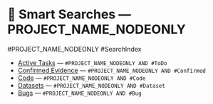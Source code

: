 # 🔎 Smart Searches — PROJECT_NAME_NODEONLY
#PROJECT_NAME_NODEONLY #SearchIndex

- [Active Tasks](bear://x-callback-url/search?term=%23PROJECT_NAME_NODEONLY%20AND%20%23ToDo) — `#PROJECT_NAME_NODEONLY AND #ToDo`
- [Confirmed Evidence](bear://x-callback-url/search?term=%23PROJECT_NAME_NODEONLY%20AND%20%23Confirmed) — `#PROJECT_NAME_NODEONLY AND #Confirmed`
- [Code](bear://x-callback-url/search?term=%23PROJECT_NAME_NODEONLY%20AND%20%23Code) — `#PROJECT_NAME_NODEONLY AND #Code`
- [Datasets](bear://x-callback-url/search?term=%23PROJECT_NAME_NODEONLY%20AND%20%23Dataset) — `#PROJECT_NAME_NODEONLY AND #Dataset`
- [Bugs](bear://x-callback-url/search?term=%23PROJECT_NAME_NODEONLY%20AND%20%23Bug) — `#PROJECT_NAME_NODEONLY AND #Bug`
